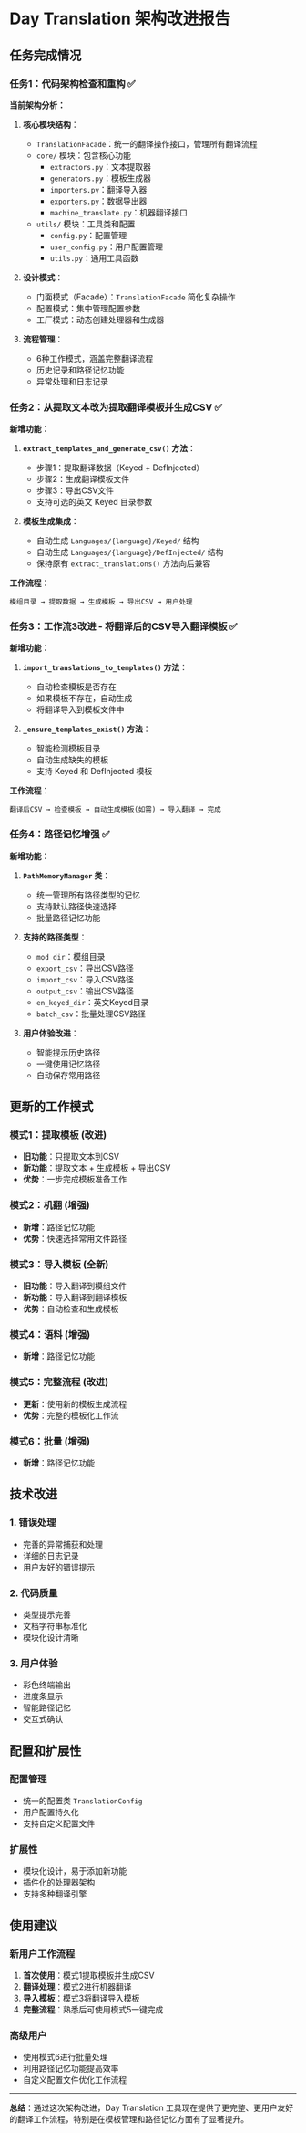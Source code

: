 # Day Translation 架构改进报告

## 任务完成情况

### 任务1：代码架构检查和重构 ✅

**当前架构分析：**

1. **核心模块结构**：
   - `TranslationFacade`：统一的翻译操作接口，管理所有翻译流程
   - `core/` 模块：包含核心功能
     - `extractors.py`：文本提取器
     - `generators.py`：模板生成器
     - `importers.py`：翻译导入器
     - `exporters.py`：数据导出器
     - `machine_translate.py`：机器翻译接口
   - `utils/` 模块：工具类和配置
     - `config.py`：配置管理
     - `user_config.py`：用户配置管理
     - `utils.py`：通用工具函数

2. **设计模式**：
   - 门面模式（Facade）：`TranslationFacade` 简化复杂操作
   - 配置模式：集中管理配置参数
   - 工厂模式：动态创建处理器和生成器

3. **流程管理**：
   - 6种工作模式，涵盖完整翻译流程
   - 历史记录和路径记忆功能
   - 异常处理和日志记录

### 任务2：从提取文本改为提取翻译模板并生成CSV ✅

**新增功能：**

1. **`extract_templates_and_generate_csv()` 方法**：
   - 步骤1：提取翻译数据（Keyed + DefInjected）
   - 步骤2：生成翻译模板文件
   - 步骤3：导出CSV文件
   - 支持可选的英文 Keyed 目录参数

2. **模板生成集成**：
   - 自动生成 `Languages/{language}/Keyed/` 结构
   - 自动生成 `Languages/{language}/DefInjected/` 结构
   - 保持原有 `extract_translations()` 方法向后兼容

**工作流程**：
```
模组目录 → 提取数据 → 生成模板 → 导出CSV → 用户处理
```

### 任务3：工作流3改进 - 将翻译后的CSV导入翻译模板 ✅

**新增功能：**

1. **`import_translations_to_templates()` 方法**：
   - 自动检查模板是否存在
   - 如果模板不存在，自动生成
   - 将翻译导入到模板文件中

2. **`_ensure_templates_exist()` 方法**：
   - 智能检测模板目录
   - 自动生成缺失的模板
   - 支持 Keyed 和 DefInjected 模板

**工作流程**：
```
翻译后CSV → 检查模板 → 自动生成模板(如需) → 导入翻译 → 完成
```

### 任务4：路径记忆增强 ✅

**新增功能：**

1. **`PathMemoryManager` 类**：
   - 统一管理所有路径类型的记忆
   - 支持默认路径快速选择
   - 批量路径记忆功能

2. **支持的路径类型**：
   - `mod_dir`：模组目录
   - `export_csv`：导出CSV路径
   - `import_csv`：导入CSV路径
   - `output_csv`：输出CSV路径
   - `en_keyed_dir`：英文Keyed目录
   - `batch_csv`：批量处理CSV路径

3. **用户体验改进**：
   - 智能提示历史路径
   - 一键使用记忆路径
   - 自动保存常用路径

## 更新的工作模式

### 模式1：提取模板 (改进)
- **旧功能**：只提取文本到CSV
- **新功能**：提取文本 + 生成模板 + 导出CSV
- **优势**：一步完成模板准备工作

### 模式2：机翻 (增强)
- **新增**：路径记忆功能
- **优势**：快速选择常用文件路径

### 模式3：导入模板 (全新)
- **旧功能**：导入翻译到模组文件
- **新功能**：导入翻译到翻译模板
- **优势**：自动检查和生成模板

### 模式4：语料 (增强)
- **新增**：路径记忆功能

### 模式5：完整流程 (改进)
- **更新**：使用新的模板生成流程
- **优势**：完整的模板化工作流

### 模式6：批量 (增强)
- **新增**：路径记忆功能

## 技术改进

### 1. 错误处理
- 完善的异常捕获和处理
- 详细的日志记录
- 用户友好的错误提示

### 2. 代码质量
- 类型提示完善
- 文档字符串标准化
- 模块化设计清晰

### 3. 用户体验
- 彩色终端输出
- 进度条显示
- 智能路径记忆
- 交互式确认

## 配置和扩展性

### 配置管理
- 统一的配置类 `TranslationConfig`
- 用户配置持久化
- 支持自定义配置文件

### 扩展性
- 模块化设计，易于添加新功能
- 插件化的处理器架构
- 支持多种翻译引擎

## 使用建议

### 新用户工作流程
1. **首次使用**：模式1提取模板并生成CSV
2. **翻译处理**：模式2进行机器翻译
3. **导入模板**：模式3将翻译导入模板
4. **完整流程**：熟悉后可使用模式5一键完成

### 高级用户
- 使用模式6进行批量处理
- 利用路径记忆功能提高效率
- 自定义配置文件优化工作流程

---

**总结**：通过这次架构改进，Day Translation 工具现在提供了更完整、更用户友好的翻译工作流程，特别是在模板管理和路径记忆方面有了显著提升。
